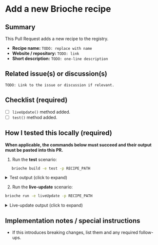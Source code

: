 # Add a new Brioche recipe

## Summary

This Pull Request adds a new recipe to the registry.

- **Recipe name:** `TODO: replace with name`
- **Website / repository:** `TODO: link`
- **Short description:** `TODO: one-line description`

## Related issue(s) or discussion(s)

`TODO: Link to the issue or discussion if relevant.`

## Checklist (required)

- [ ] `liveUpdate()` method added.
- [ ] `test()` method added.

## How I tested this locally (required)

**When applicable, the commands below must succeed and their output must be pasted into this PR.**

1. Run the **test** scenario:

```bash
   brioche build -e test -p RECIPE_PATH
```

<details><summary>Test output (click to expand)</summary>
<p>

```
TODO: paste the relevant output here
```

</p>
</details>

2. Run the **live-update** scenario:

```bash
brioche run -e liveUpdate -p RECIPE_PATH
```

<details><summary>Live-update output (click to expand)</summary>
<p>

```
TODO: paste the relevant output here
```

</p>
</details>

## Implementation notes / special instructions

- If this introduces breaking changes, list them and any required follow-ups.
